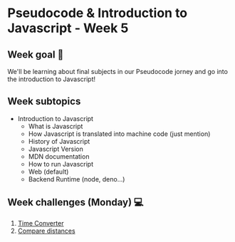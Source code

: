 # Pseudocode & Introduction to Javascript - Week 5

## Week goal 🏁

We'll be learning about final subjects in our Pseudocode jorney and go into the introduction to Javascript!

## Week subtopics

- Introduction to Javascript
    - What is Javascript
    - How Javascript is translated into machine code (just mention)
    - History of Javascript
    - Javascript Version
    - MDN documentation
    - How to run Javascript
    - Web (default)
    - Backend Runtime (node, deno...)

## Week challenges (Monday) 💻

1. [Time Converter](./challenges/e00.md)
2. [Compare distances](./challenges/e01.md)